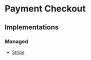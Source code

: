 # Payment Checkout

<!--
https://github.com/topics/checkout
-->

<!--
https://checkout.sandbox.slope.so
https://checkout4.xgrow.com/pt/8e9df1da-b202-4707-9ade-7e2a217719a2/MTk2MDk=?xa=48425
-->

## Implementations

### Managed

- [Stripe](https://checkout.stripe.dev) <!-- https://github.com/stripe-samples/checkout-one-time-payments -->

<!--
Lemon Squeezy

https://123done.lemonsqueezy.com/buy/2dc50e67-9da2-46bc-b27d-dd4142609ff7
https://2shortai.lemonsqueezy.com/checkout
https://shop.altumcode.com/checkout

Mercado Pago

https://mercadopago.com.br/developers/pt/docs/checkout-pro/landing
https://github.com/mercadopago/checkout-payment-sample
-->
